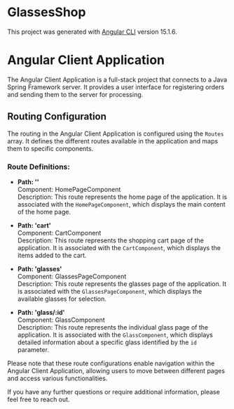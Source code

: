 # GlassesShop

This project was generated with [Angular CLI](https://github.com/angular/angular-cli) version 15.1.6.

# Angular Client Application

The Angular Client Application is a full-stack project that connects to a Java Spring Framework server. It provides a user interface for registering orders and sending them to the server for processing.

## Routing Configuration

The routing in the Angular Client Application is configured using the `Routes` array. It defines the different routes available in the application and maps them to specific components.

### Route Definitions:

- **Path: ''**\
  Component: HomePageComponent\
  Description: This route represents the home page of the application. It is associated with the `HomePageComponent`, which displays the main content of the home page.

- **Path: 'cart'**\
  Component: CartComponent\
  Description: This route represents the shopping cart page of the application. It is associated with the `CartComponent`, which displays the items added to the cart.

- **Path: 'glasses'**\
  Component: GlassesPageComponent\
  Description: This route represents the glasses page of the application. It is associated with the `GlassesPageComponent`, which displays the available glasses for selection.

- **Path: 'glass/:id'**\
  Component: GlassComponent\
  Description: This route represents the individual glass page of the application. It is associated with the `GlassComponent`, which displays detailed information about a specific glass identified by the `id` parameter.

Please note that these route configurations enable navigation within the Angular Client Application, allowing users to move between different pages and access various functionalities.

If you have any further questions or require additional information, please feel free to reach out.
